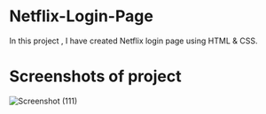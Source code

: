 # Netflix-Login-Page
In this project , I have created Netflix login page using HTML & CSS.

# Screenshots of project
![Screenshot (111)](https://github.com/nandini1014/Netflix-Login-Page/assets/91914950/f39d7a3f-25f2-49f2-9081-f26e2486dc02) 
